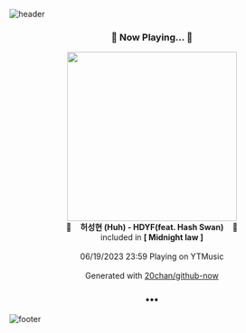 ![header](https://capsule-render.vercel.app/api?type=wave&height=170&section=header&fontColor=090707&fontAlignX=45&fontAlignY=65&fontSize=100)

<h3 align="center">🎵 Now Playing... 🎵</h3>
<p align="center">
  <a href="https://music.youtube.com/watch?v=8lI_pyIAj8I">
    <img width="300" src="https://lh3.googleusercontent.com/A4vCDZHLZWZUPwe__h2atwI-assWPHNABUlnpBuAFQGhuusT7X-fvKBBtJSk7s3uoiIsd83MnawHQpWk">
  </a>
  <br>
  🎵&nbsp&nbsp&nbsp <b>허성현 (Huh) - HDYF(feat. Hash Swan)</b> &nbsp&nbsp&nbsp🎵
  <br>
  included in <b>[ Midnight law ]</b>
  
  <br />
  <br />
  06/19/2023 23:59 Playing on YTMusic
  <br />
  <br />
  Generated with <a href="https://github.com/20chan/github-now">20chan/github-now</a>
</p>

<h3 align="center">•••</h3>

![footer](https://capsule-render.vercel.app/api?type=wave&height=150&section=footer)
